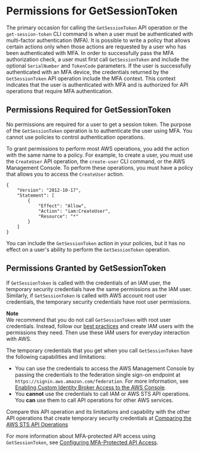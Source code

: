# Permissions for GetSessionToken<a name="id_credentials_temp_control-access_getsessiontoken"></a>

The primary occasion for calling the `GetSessionToken` API operation or the `get-session-token` CLI command is when a user must be authenticated with multi\-factor authentication \(MFA\)\. It is possible to write a policy that allows certain actions only when those actions are requested by a user who has been authenticated with MFA\. In order to successfully pass the MFA authorization check, a user must first call `GetSessionToken` and include the optional `SerialNumber` and `TokenCode` parameters\. If the user is successfully authenticated with an MFA device, the credentials returned by the `GetSessionToken` API operation include the MFA context\. This context indicates that the user is authenticated with MFA and is authorized for API operations that require MFA authentication\.

## Permissions Required for GetSessionToken<a name="getsessiontoken-permissions-required"></a>

No permissions are required for a user to get a session token\. The purpose of the `GetSessionToken` operation is to authenticate the user using MFA\. You cannot use policies to control authentication operations\.

To grant permissions to perform most AWS operations, you add the action with the same name to a policy\. For example, to create a user, you must use the `CreateUser` API operation, the `create-user` CLI command, or the AWS Management Console\. To perform these operations, you must have a policy that allows you to access the `CreateUser` action\.

```
{
    "Version": "2012-10-17",
    "Statement": [
        {
            "Effect": "Allow",
            "Action": "iam:CreateUser",
            "Resource": "*"
        }
    ]
}
```

You can include the `GetSessionToken` action in your policies, but it has no effect on a user's ability to perform the `GetSessionToken` operation\.

## Permissions Granted by GetSessionToken<a name="getsessiontoken-permissions-granted"></a>

If `GetSessionToken` is called with the credentials of an IAM user, the temporary security credentials have the same permissions as the IAM user\. Similarly, if `GetSessionToken` is called with AWS account root user credentials, the temporary security credentials have root user permissions\.

**Note**  
We recommend that you do not call `GetSessionToken` with root user credentials\. Instead, follow our [best practices](IAMBestPracticesAndUseCases.md) and create IAM users with the permissions they need\. Then use these IAM users for everyday interaction with AWS\.

The temporary credentials that you get when you call `GetSessionToken` have the following capabilities and limitations:
+ You can use the credentials to access the AWS Management Console by passing the credentials to the federation single sign\-on endpoint at `https://signin.aws.amazon.com/federation`\. For more information, see [Enabling Custom Identity Broker Access to the AWS Console](id_roles_providers_enable-console-custom-url.md)\.
+ You **cannot** use the credentials to call IAM or AWS STS API operations\. You **can** use them to call API operations for other AWS services\.

Compare this API operation and its limitations and capability with the other API operations that create temporary security credentials at [Comparing the AWS STS API Operations](id_credentials_temp_request.md#stsapi_comparison)

For more information about MFA\-protected API access using `GetSessionToken`, see [Configuring MFA\-Protected API Access](id_credentials_mfa_configure-api-require.md)\.